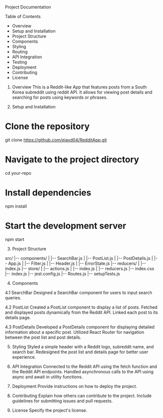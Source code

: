 Project Documentation

Table of Contents
- Overview
- Setup and Installation
- Project Structure
- Components
- Styling
- Routing
- API Integration
- Testing
- Deployment
- Contributing
- License


1. Overview
This is a Reddit-like App that features posts from a South Korea subreddit using reddit API. It allows for viewing post details and searching for posts using keywords or phrases.

2. Setup and Installation

# Clone the repository
git clone https://github.com/ejayd04/RedditApp.git

# Navigate to the project directory
cd your-repo

# Install dependencies
npm install

# Start the development server
npm start


3. Project Structure

src/
|-- components/
|   |-- SearchBar.js
|   |-- PostList.js
|   |-- PostDetails.js
|   |-- App.js
|   |-- Filter.js
|   |-- Header.js
|   |-- ErrorState.js
|-- reducers/
|   |-- index.js
|-- store/
|   |-- actions.js
|   |-- index.js
|   |-- reducers.js
|-- index.css
|-- index.js
|-- jest.config.js
|-- Routes.js
|-- setupTests.js



4. Components

4.1 SearchBar
Designed a SearchBar component for users to input search queries.

4.2 PostList
Created a PostList component to display a list of posts.
Fetched and displayed posts dynamically from the Reddit API.
Linked each post to its details page.

4.3 PostDetails
Developed a PostDetails component for displaying detailed information about a specific post.
Utilized React Router for navigation between the post list and post details.


5. Styling
Styled a simple header with a Reddit logo, subreddit name, and search bar.
Redesigned the post list and details page for better user experience.


6. API Integration
Connected to the Reddit API using the fetch function and the Reddit API endpoints.
Handled asynchronous calls to the API using async and await in utility functions.


7. Deployment
Provide instructions on how to deploy the project.

10. Contributing
Explain how others can contribute to the project. Include guidelines for submitting issues and pull requests.

11. License
Specify the project's license.
